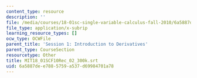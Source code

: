 ```yaml
---
content_type: resource
description: ''
file: /media/courses/18-01sc-single-variable-calculus-fall-2010/6a5887dee7885759a537d69984701a78_MIT18_01SCF10Rec_02_300k.vtt
file_type: application/x-subrip
learning_resource_types: []
ocw_type: OCWFile
parent_title: 'Session 1: Introduction to Derivatives'
parent_type: CourseSection
resourcetype: Other
title: MIT18_01SCF10Rec_02_300k.srt
uid: 6a5887de-e788-5759-a537-d69984701a78
---
```


